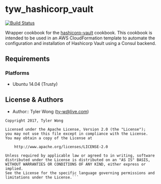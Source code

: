 # tyw_hashicorp_vault
[![Build Status](https://travis-ci.org/T-Wong/tyw_hashicorp_vault.svg?branch=master)](https://travis-ci.org/T-Wong/tyw_hashicorp_vault)

Wrapper cookbook for the [hashicorp-vault](https://supermarket.chef.io/cookbooks/hashicorp-vault) cookbook. This cookbook is intended to be used in an AWS CloudFormation template to automate the configuration and installation of Hashicorp Vault using a Consul backend.

## Requirements
### Platforms
* Ubuntu 14.04 (Trusty)

## License & Authors
- Author:: Tyler Wong ([ty-w@live.com](mailto:ty-w@live.com))

```text
Copyright 2017, Tyler Wong

Licensed under the Apache License, Version 2.0 (the "License");
you may not use this file except in compliance with the License.
You may obtain a copy of the License at

    http://www.apache.org/licenses/LICENSE-2.0

Unless required by applicable law or agreed to in writing, software
distributed under the License is distributed on an "AS IS" BASIS,
WITHOUT WARRANTIES OR CONDITIONS OF ANY KIND, either express or implied.
See the License for the specific language governing permissions and
limitations under the License.```
